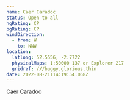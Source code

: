 ```yaml
---
name: Caer Caradoc
status: Open to all
hgRating: CP
pgRating: CP
windDirection:
  - from: W
    to: NNW
location:
  latlong: 52.5556, -2.7722
  physicalMaps: 1:50000 137 or Explorer 217
  gridref: ///buggy.glorious.thin
date: 2022-08-21T14:19:54.068Z
---
```

Caer Caradoc